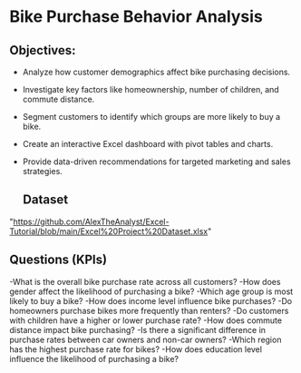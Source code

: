 # Bike Purchase Behavior Analysis

## Objectives:
- Analyze how customer demographics affect bike purchasing decisions.
- Investigate key factors like homeownership, number of children, and commute distance.
- Segment customers to identify which groups are more likely to buy a bike.
- Create an interactive Excel dashboard with pivot tables and charts.
- Provide data-driven recommendations for targeted marketing and sales strategies.

  ## Dataset
"https://github.com/AlexTheAnalyst/Excel-Tutorial/blob/main/Excel%20Project%20Dataset.xlsx"

## Questions (KPIs)
-What is the overall bike purchase rate across all customers?
-How does gender affect the likelihood of purchasing a bike?
-Which age group is most likely to buy a bike?
-How does income level influence bike purchases?
-Do homeowners purchase bikes more frequently than renters?
-Do customers with children have a higher or lower purchase rate?
-How does commute distance impact bike purchasing?
-Is there a significant difference in purchase rates between car owners and non-car owners?
-Which region has the highest purchase rate for bikes?
-How does education level influence the likelihood of purchasing a bike?


